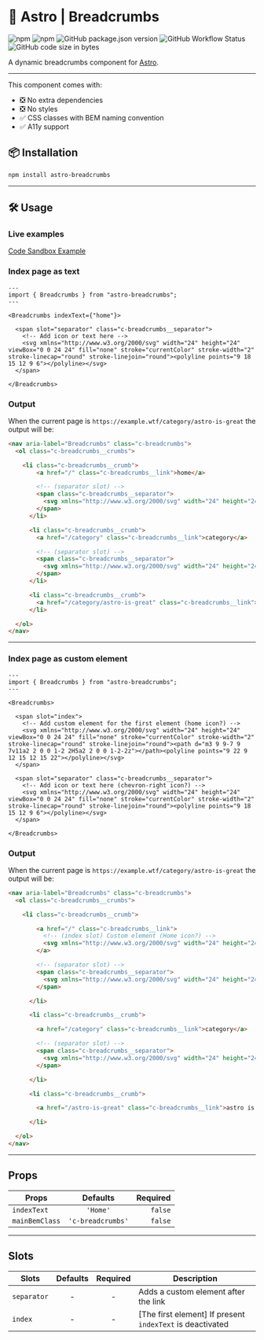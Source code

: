 # 🍞 Astro | Breadcrumbs

![npm](https://img.shields.io/npm/dm/astro-breadcrumbs?logo=npm&style=flat-square)
![npm](https://img.shields.io/npm/v/astro-breadcrumbs?logo=npm&style=flat-square)
![GitHub package.json version](https://img.shields.io/github/package-json/v/felix-berlin/astro-breadcrumbs?label=github&logo=github&style=flat-square)
![GitHub Workflow Status](https://img.shields.io/github/actions/workflow/status/felix-berlin/astro-breadcrumbs/release.yml?label=release&logo=github&style=flat-square)
![GitHub code size in bytes](https://img.shields.io/github/languages/code-size/felix-berlin/astro-breadcrumbs?style=flat-square&logo=github)

A dynamic breadcrumbs component for [Astro](https://astro.build/).

---

This component comes with:

- ❎ No extra dependencies
- ❎ No styles
- ✅ CSS classes with BEM naming convention
- ✅ A11y support

## 📦 Installation

```bash
npm install astro-breadcrumbs
```

---

## 🛠️ Usage

### Live examples

[Code Sandbox Example](https://codesandbox.io/p/sandbox/astro-breadcrumbs-kl3oj6?file=%2Fsrc%2Fpages%2Fen%2Fcategory%2Fexample%2Fmy-page.astro&selection=%5B%7B%22endColumn%22%3A8%2C%22endLineNumber%22%3A12%2C%22startColumn%22%3A8%2C%22startLineNumber%22%3A12%7D%5D)

### Index page as text

```astro
---
import { Breadcrumbs } from "astro-breadcrumbs";
---

<Breadcrumbs indexText={"home"}>

  <span slot="separator" class="c-breadcrumbs__separator">
    <!-- Add icon or text here -->
    <svg xmlns="http://www.w3.org/2000/svg" width="24" height="24" viewBox="0 0 24 24" fill="none" stroke="currentColor" stroke-width="2" stroke-linecap="round" stroke-linejoin="round"><polyline points="9 18 15 12 9 6"></polyline></svg>
  </span>

</Breadcrumbs>

```

### Output

When the current page is `https://example.wtf/category/astro-is-great` the output will be:

```html
<nav aria-label="Breadcrumbs" class="c-breadcrumbs">
  <ol class="c-breadcrumbs__crumbs">

    <li class="c-breadcrumbs__crumb">
        <a href="/" class="c-breadcrumbs__link">home</a>

        <!-- (separator slot) -->
        <span class="c-breadcrumbs__separator">
          <svg xmlns="http://www.w3.org/2000/svg" width="24" height="24" viewBox="0 0 24 24" fill="none" stroke="currentColor" stroke-width="2" stroke-linecap="round" stroke-linejoin="round"><polyline points="9 18 15 12 9 6"></polyline></svg>
        </span>
      </li>

      <li class="c-breadcrumbs__crumb">
        <a href="/category" class="c-breadcrumbs__link">category</a>

        <!-- (separator slot) -->
        <span class="c-breadcrumbs__separator">
          <svg xmlns="http://www.w3.org/2000/svg" width="24" height="24" viewBox="0 0 24 24" fill="none" stroke="currentColor" stroke-width="2" stroke-linecap="round" stroke-linejoin="round"><polyline points="9 18 15 12 9 6"></polyline></svg>
        </span>
      </li>

      <li class="c-breadcrumbs__crumb">
        <a href="/category/astro-is-great" class="c-breadcrumbs__link">astro is great</a>
      </li>

  </ol>
</nav>
```

---

### Index page as custom element

```astro
---
import { Breadcrumbs } from "astro-breadcrumbs";
---

<Breadcrumbs>

  <span slot="index">
    <!-- Add custom element for the first element (home icon?) -->
    <svg xmlns="http://www.w3.org/2000/svg" width="24" height="24" viewBox="0 0 24 24" fill="none" stroke="currentColor" stroke-width="2" stroke-linecap="round" stroke-linejoin="round"><path d="m3 9 9-7 9 7v11a2 2 0 0 1-2 2H5a2 2 0 0 1-2-2z"></path><polyline points="9 22 9 12 15 12 15 22"></polyline></svg>
  </span>

  <span slot="separator" class="c-breadcrumbs__separator">
    <!-- Add icon or text here (chevron-right icon?) -->
    <svg xmlns="http://www.w3.org/2000/svg" width="24" height="24" viewBox="0 0 24 24" fill="none" stroke="currentColor" stroke-width="2" stroke-linecap="round" stroke-linejoin="round"><polyline points="9 18 15 12 9 6"></polyline></svg>
  </span>

</Breadcrumbs>

```

### Output

When the current page is `https://example.wtf/category/astro-is-great` the output will be:

```html
<nav aria-label="Breadcrumbs" class="c-breadcrumbs">
  <ol class="c-breadcrumbs__crumbs">

    <li class="c-breadcrumbs__crumb">

        <a href="/" class="c-breadcrumbs__link">
          <!-- (index slot) Custom element (Home icon?) -->
          <svg xmlns="http://www.w3.org/2000/svg" width="24" height="24" viewBox="0 0 24 24" fill="none" stroke="currentColor" stroke-width="2" stroke-linecap="round" stroke-linejoin="round"><path d="m3 9 9-7 9 7v11a2 2 0 0 1-2 2H5a2 2 0 0 1-2-2z"></path><polyline points="9 22 9 12 15 12 15 22"></polyline></svg>
        </a>

        <!-- (separator slot) -->
        <span class="c-breadcrumbs__separator">
          <svg xmlns="http://www.w3.org/2000/svg" width="24" height="24" viewBox="0 0 24 24" fill="none" stroke="currentColor" stroke-width="2" stroke-linecap="round" stroke-linejoin="round"><polyline points="9 18 15 12 9 6"></polyline></svg>
        </span>

      </li>

      <li class="c-breadcrumbs__crumb">

        <a href="/category" class="c-breadcrumbs__link">category</a>

        <!-- (separator slot) -->
        <span class="c-breadcrumbs__separator">
          <svg xmlns="http://www.w3.org/2000/svg" width="24" height="24" viewBox="0 0 24 24" fill="none" stroke="currentColor" stroke-width="2" stroke-linecap="round" stroke-linejoin="round"><polyline points="9 18 15 12 9 6"></polyline></svg>
        </span>

      </li>

      <li class="c-breadcrumbs__crumb">

        <a href="/astro-is-great" class="c-breadcrumbs__link">astro is great</a>

      </li>

  </ol>
</nav>
```

---

## Props

| Props          |     Defaults      | Required |
| -------------- | :---------------: | -------: |
| `indexText`    |     `'Home'`      |  `false` |
| `mainBemClass` | `'c-breadcrumbs'` |  `false` |

---

## Slots

| Slots       | Defaults | Required | Description                                               |
| ----------- | :------: | :------: | --------------------------------------------------------- |
| `separator` |    -     |    -     | Adds a custom element after the link                      |
| `index`     |    -     |    -     | [The first element] If present `indexText` is deactivated |
